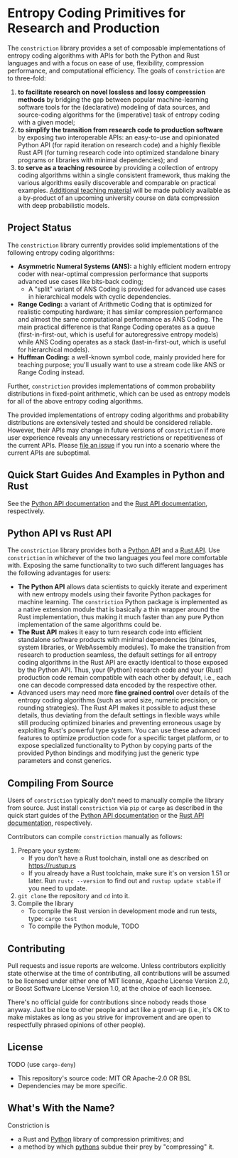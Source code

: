 # Entropy Coding Primitives for Research and Production

The `constriction` library provides a set of composable implementations of entropy coding
algorithms with APIs for both the Python and Rust languages and with a focus on ease of use,
flexibility, compression performance, and computational efficiency. The goals of
`constriction` are to three-fold:

1. **to facilitate research on novel lossless and lossy compression methods** by bridging
   the gap between popular machine-learning software tools for the (declarative) modeling of
   data sources, and source-coding algorithms for the (imperative) task of entropy coding
   with a given model;
2. **to simplify the transition from research code to production software** by exposing two
   interoperable APIs: an easy-to-use and opinionated Python API (for rapid iteration on
   research code) and a highly flexible Rust API (for turning research code into optimized
   standalone binary programs or libraries with minimal dependencies); and
3. **to serve as a teaching resource** by providing a collection of entropy coding
   algorithms within a single consistent framework, thus making the various algorithms
   easily discoverable and comparable on practical examples. [Additional teaching
   material](https://robamler.github.io/teaching/compress21/) will be made publicly
   available as a by-product of an upcoming university course on data compression with deep
   probabilistic models.

## Project Status

The `constriction` library currently provides solid implementations of the following entropy
coding algorithms:

- **Asymmetric Numeral Systems (ANS):** a highly efficient modern entropy coder with
  near-optimal compression performance that supports advanced use cases like bits-back
  coding;
  - A "split" variant of ANS Coding is provided for advanced use cases in hierarchical
    models with cyclic dependencies.
- **Range Coding:** a variant of Arithmetic Coding that is optimized for realistic computing
  hardware; it has similar compression performance and almost the same computational
  performance as ANS Coding. The main practical difference is that Range Coding operates as
  a queue (first-in-first-out, which is useful for autoregressive entropy models) while ANS
  Coding operates as a stack (last-in-first-out, which is useful for hierarchical models).
- **Huffman Coding:** a well-known symbol code, mainly provided here for teaching purpose;
  you'll usually want to use a stream code like ANS or Range Coding instead.

Further, `constriction` provides implementations of common probability distributions in
fixed-point arithmetic, which can be used as entropy models for all of the above entropy
coding algorithms.

The provided implementations of entropy coding algorithms and probability distributions are
extensively tested and should be considered reliable. However, their APIs may change in
future versions of `constriction` if more user experience reveals any unnecessary
restrictions or repetitiveness of the current APIs. Please [file an
issue](https://github.com/bamler-lab/constriction/issues) if you run into a scenario where
the current APIs are suboptimal.

## Quick Start Guides And Examples in Python and Rust

See the [Python API documentation](https://bamler-lab.github.io/constriction/apidoc/python/)
and the [Rust API documentation](https://bamler-lab.github.io/constriction/apidoc/rust/),
respectively.

## Python API vs Rust API

The `constriction` library provides both a [Python
API](https://bamler-lab.github.io/constriction/apidoc/python/) and a [Rust
API](https://bamler-lab.github.io/constriction/apidoc/rust/). Use `constriction` in
whichever of the two languages you feel more comfortable with. Exposing the same
functionality to two such different languages has the following advantages for users:

- **The Python API** allows data scientists to quickly iterate and experiment with new
  entropy models using their favorite Python packages for machine learning. The
  `constriction` Python package is implemented as a native extension module that is
  basically a thin wrapper around the Rust implementation, thus making it much faster than
  any pure Python implementation of the same algorithms could be.
- **The Rust API** makes it easy to turn research code into efficient standalone software
  products with minimal dependencies (binaries, system libraries, or WebAssembly modules).
  To make the transition from research to production seamless, the default settings for all
  entropy coding algorithms in the Rust API are exactly identical to those exposed by the
  Python API. Thus, your (Python) research code and your (Rust) production code remain
  compatible with each other by default, i.e., each one can decode compressed data encoded
  by the respective other.
- Advanced users may need more **fine grained control** over details of the entropy coding
  algorithms (such as word size, numeric precision, or rounding strategies). The Rust API
  makes it possible to adjust these details, thus deviating from the default settings in
  flexible ways while still producing optimized binaries and preventing erroneous usage by
  exploiting Rust's powerful type system. You can use these advanced features to optimize
  production code for a specific target platform, or to expose specialized functionality to
  Python by copying parts of the provided Python bindings and modifying just the generic
  type parameters and const generics.

## Compiling From Source

Users of `constriction` typically don't need to manually compile the library from source.
Just install `constriction` via `pip` or `cargo` as described in the quick start guides of
the [Python API documentation](https://bamler-lab.github.io/constriction/apidoc/python/) or
the [Rust API documentation](https://bamler-lab.github.io/constriction/apidoc/rust/),
respectively.

Contributors can compile `constriction` manually as follows:

1. Prepare your system:
   - If you don't have a Rust toolchain, install one as described on <https://rustup.rs>
   - If you already have a Rust toolchain, make sure it's on version 1.51 or later. Run
     `rustc --version` to find out and `rustup update stable` if you need to update.
2. `git clone` the repository and `cd` into it.
3. Compile the library
   - To compile the Rust version in development mode and run tests, type: `cargo test`
   - To compile the Python module, TODO

## Contributing

Pull requests and issue reports are welcome. Unless contributors explicitly state otherwise
at the time of contributing, all contributions will be assumed to be licensed under either
one of MIT license, Apache License Version 2.0, or Boost Software License Version 1.0, at
the choice of each licensee.

There's no official guide for contributions since nobody reads those anyway. Just be nice to
other people and act like a grown-up (i.e., it's OK to make mistakes as long as you strive
for improvement and are open to respectfully phrased opinions of other people).

## License

TODO (use `cargo-deny`)

- This repository's source code: MIT OR Apache-2.0 OR BSL
- Dependencies may be more specific.

## What's With the Name?

Constriction is

- a Rust and [Python](https://en.wikipedia.org/wiki/Python_(programming_language)) library
  of compression primitives; and
- a method by which [pythons](https://en.wikipedia.org/wiki/Pythonidae) subdue their prey by
  "compressing" it.
